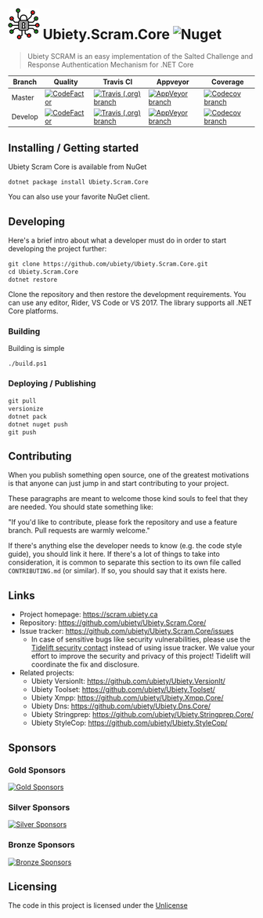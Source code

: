 # ![Logo](https://github.com/ubiety/Ubiety.Scram.Core/raw/develop/docs/Ubiety.Scram.Docs/images/encryption64.png) Ubiety.Scram.Core ![Nuget](https://img.shields.io/nuget/v/Ubiety.Scram.Core.svg?style=flat-square)

> Ubiety SCRAM is an easy implementation of the Salted Challenge and Response Authentication Mechanism for .NET Core

| Branch  | Quality                                                                                                                                                                                                      | Travis CI                                                                                                                                                       | Appveyor                                                                                                                                                                                       | Coverage                                                                                                                                                            |
| ------- | ------------------------------------------------------------------------------------------------------------------------------------------------------------------------------------------------------------ | --------------------------------------------------------------------------------------------------------------------------------------------------------------- | ---------------------------------------------------------------------------------------------------------------------------------------------------------------------------------------------- | ------------------------------------------------------------------------------------------------------------------------------------------------------------------- |
| Master  | [![CodeFactor](https://www.codefactor.io/repository/github/ubiety/ubiety.scram.core/badge?style=flat-square)](https://www.codefactor.io/repository/github/ubiety/ubiety.scram.core)                          | [![Travis (.org) branch](https://img.shields.io/travis/ubiety/Ubiety.Scram.Core/master.svg?style=flat-square)](https://travis-ci.org/ubiety/Ubiety.Scram.Core)  | [![AppVeyor branch](https://img.shields.io/appveyor/ci/coder2000/ubiety-scram-core/master.svg?style=flat-square)](https://ci.appveyor.com/project/coder2000/ubiety-scram-core/branch/master)   | [![Codecov branch](https://img.shields.io/codecov/c/github/ubiety/Ubiety.Scram.Core/master.svg?style=flat-square)](https://codecov.io/gh/ubiety/Ubiety.Scram.Core)  |
| Develop | [![CodeFactor](https://www.codefactor.io/repository/github/ubiety/ubiety.scram.core/badge/develop?style=flat-square)](https://www.codefactor.io/repository/github/ubiety/ubiety.scram.core/overview/develop) | [![Travis (.org) branch](https://img.shields.io/travis/ubiety/Ubiety.Scram.Core/develop.svg?style=flat-square)](https://travis-ci.org/ubiety/Ubiety.Scram.Core) | [![AppVeyor branch](https://img.shields.io/appveyor/ci/coder2000/ubiety-scram-core/develop.svg?style=flat-square)](https://ci.appveyor.com/project/coder2000/ubiety-scram-core/branch/develop) | [![Codecov branch](https://img.shields.io/codecov/c/github/ubiety/Ubiety.Scram.Core/develop.svg?style=flat-square)](https://codecov.io/gh/ubiety/Ubiety.Scram.Core) |

## Installing / Getting started

Ubiety Scram Core is available from NuGet

```shell
dotnet package install Ubiety.Scram.Core
```

You can also use your favorite NuGet client.

## Developing

Here's a brief intro about what a developer must do in order to start developing
the project further:

```shell
git clone https://github.com/ubiety/Ubiety.Scram.Core.git
cd Ubiety.Scram.Core
dotnet restore
```

Clone the repository and then restore the development requirements. You can use
any editor, Rider, VS Code or VS 2017. The library supports all .NET Core
platforms.

### Building

Building is simple

```shell
./build.ps1
```

### Deploying / Publishing

```shell
git pull
versionize
dotnet pack
dotnet nuget push
git push
```

## Contributing

When you publish something open source, one of the greatest motivations is that
anyone can just jump in and start contributing to your project.

These paragraphs are meant to welcome those kind souls to feel that they are
needed. You should state something like:

"If you'd like to contribute, please fork the repository and use a feature
branch. Pull requests are warmly welcome."

If there's anything else the developer needs to know (e.g. the code style
guide), you should link it here. If there's a lot of things to take into
consideration, it is common to separate this section to its own file called
`CONTRIBUTING.md` (or similar). If so, you should say that it exists here.

## Links

- Project homepage: <https://scram.ubiety.ca>
- Repository: <https://github.com/ubiety/Ubiety.Scram.Core/>
- Issue tracker: <https://github.com/ubiety/Ubiety.Scram.Core/issues>
  - In case of sensitive bugs like security vulnerabilities, please use the
    [Tidelift security contact](https://tidelift.com/security) instead of using issue tracker.
    We value your effort to improve the security and privacy of this project! Tidelift will coordinate the fix and disclosure.
- Related projects:
  - Ubiety VersionIt: <https://github.com/ubiety/Ubiety.VersionIt/>
  - Ubiety Toolset: <https://github.com/ubiety/Ubiety.Toolset/>
  - Ubiety Xmpp: <https://github.com/ubiety/Ubiety.Xmpp.Core/>
  - Ubiety Dns: <https://github.com/ubiety/Ubiety.Dns.Core/>
  - Ubiety Stringprep: <https://github.com/ubiety/Ubiety.Stringprep.Core/>
  - Ubiety StyleCop: <https://github.com/ubiety/Ubiety.StyleCop/>

## Sponsors

### Gold Sponsors

[![Gold Sponsors](https://opencollective.com/ubiety/tiers/gold-sponsor.svg?avatarHeight=36)](https://opencollective.com/ubiety/)

### Silver Sponsors

[![Silver Sponsors](https://opencollective.com/ubiety/tiers/silver-sponsor.svg?avatarHeight=36)](https://opencollective.com/ubiety/)

### Bronze Sponsors

[![Bronze Sponsors](https://opencollective.com/ubiety/tiers/bronze-sponsor.svg?avatarHeight=36)](https://opencollective.com/ubiety/)

## Licensing

The code in this project is licensed under the [Unlicense](https://unlicense.org/)
